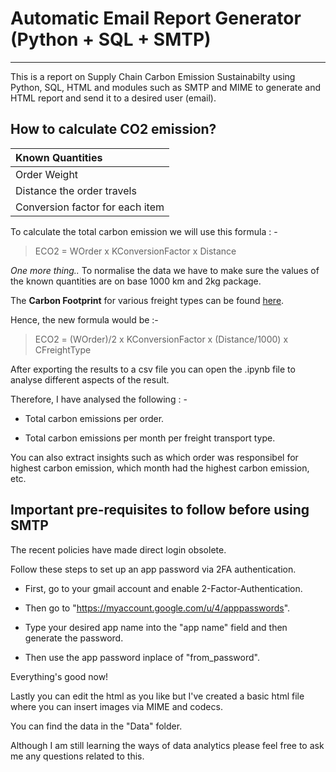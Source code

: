 
# Automatic Email Report Generator (Python + SQL + SMTP)

---
This is a report on Supply Chain Carbon Emission Sustainabilty using Python, SQL, HTML and modules such as SMTP and MIME to generate and HTML report and send it to a desired user (email).

## How to calculate CO2 emission?

| Known Quantities |
| :---             |
| Order Weight|
| Distance the order travels|
| Conversion factor for each item|

To calculate the total carbon emission we will use this formula : -

> ECO2 = WOrder x KConversionFactor x Distance

*One more thing..* To normalise the data we have to make sure the values of the known quantities are on base 1000 km and 2kg package.

The **Carbon Footprint** for various freight types can be found [here]("https://www.co2everything.com/co2e-of/freight-shipping").

Hence, the new formula would be :-

> ECO2 = (WOrder)/2 x KConversionFactor x (Distance/1000) x CFreightType

After exporting the results to a csv file you can open the .ipynb file to analyse different aspects of the result.

Therefore, I have analysed the following : -

- Total carbon emissions per order.

- Total carbon emissions per month per freight transport type.

You can also extract insights such as which order was responsibel for highest carbon emission, which month had the highest carbon emission, etc.

## Important pre-requisites to follow before using SMTP

The recent policies have made direct login obsolete.

Follow these steps to set up an app password via 2FA authentication.

- First, go to your gmail account and enable 2-Factor-Authentication.

- Then go to "https://myaccount.google.com/u/4/apppasswords".

- Type your desired app name into the "app name" field and then generate the password.

- Then use the app password inplace of "from_password".

Everything's good now!

Lastly you can edit the html as you like but I've created a basic html file where you can insert images via MIME and codecs.

You can find the data in the "Data" folder.

Although I am still learning the ways of data analytics please feel free to ask me any questions related to this.